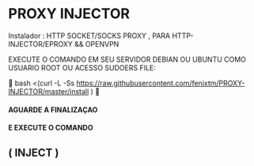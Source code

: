# PROXY INJECTOR
Instalador : HTTP SOCKET/SOCKS  PROXY , PARA HTTP-INJECTOR/EPROXY && OPENVPN


EXECUTE O COMANDO EM SEU SERVIDOR DEBIAN OU UBUNTU COMO USUARIO ROOT OU ACESSO SUDOERS FILE:

&#x1F535; bash <(curl -L -Ss https://raw.githubusercontent.com/fenixtm/PROXY-INJECTOR/master/install ) &#x1F535;

<h4>AGUARDE A FINALIZAÇAO</h4>
<h4>E EXECUTE O COMANDO <h2 color="blue">( INJECT )</h2></h4>
